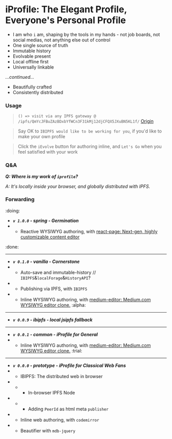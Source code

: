 # iProfile: The Elegant Profile, Everyone's Personal Profile

- I am who `i` am, shaping by the tools in my hands - not job boards, not social medias, not anything else out of control
- One single source of truth
- Immutable history
- Evolvable present
- Local offline first
- Universally linkable

_...continued..._

- Beautifully crafted
- Consistently distributed

### Usage

> `() => visit via any IPFS gateway @ /ipfs/QmYcJFBuZAzBDxbYfWCn3F31kMj12djCFQX5JXuBN5KL1f/` [Origin](https://service.edening.net/ipfs/QmYcJFBuZAzBDxbYfWCn3F31kMj12djCFQX5JXuBN5KL1f/)

> Say OK to `IBIPFS would like to be working for you`, if you'd like to make your own profile

> Click the `iEvolve` button for authoring inline, and `Let's Go` when you feel satisfied with your work

### Q&A

**_Q: Where is my work of `iprofile`?_**

_A: It's locally inside your browser, and globally distributed with IPFS._

### Forwarding

:doing:
- **_`v 1.0.0` - spring - Germination_**
- * Reactive WYSIWYG authoring, with [react-page: Next-gen, highly customizable content editor](https://github.com/react-page/react-page)

:done:

---
- **_`v 0.1.0` - vanilla - Cornerstone_**
- * Auto-save and immutable-history // `IBIPFS`&`localForage`&`HistoryAPI`?
- * Publishing via IPFS, with `IBIPFS`
- * Inline WYSIWYG authoring, with [medium-editor: Medium.com WYSIWYG editor clone.](https://github.com/yabwe/medium-editor) :alpha:

---
- **_`v 0.0.9` - ibipfs - local jsipfs fallback_**

---
- **_`v 0.0.1` - common - iProfile for General_**
- * Inline WYSIWYG authoring, with [medium-editor: Medium.com WYSIWYG editor clone.](https://github.com/yabwe/medium-editor) :trial:

---
- **_`v 0.0.0` - prototype - iProfile for Classical Web Fans_**
- * IBIPFS: The distributed web in browser
- * * In-browser IPFS Node
- * * Adding `PeerId` as html meta `publisher`
- * Inline web authoring, with `codemirror`
- * Beautifier with `mdb-jquery`